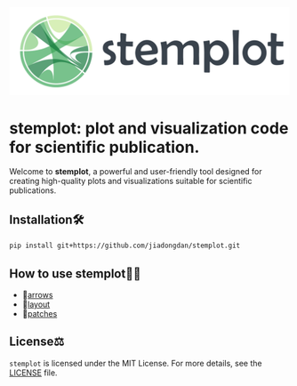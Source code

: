 ![Logo](logo/logo_h.png)

# stemplot: plot and visualization code for scientific publication.

Welcome to **stemplot**, a powerful and user-friendly tool designed for creating high-quality plots and visualizations suitable for scientific publications.

## Installation🛠️

```bash
pip install git+https://github.com/jiadongdan/stemplot.git
```

## How to use stemplot👨‍🏫

* 📘[arrows]()
* 🔧[layout]()
* 🧩[patches]()

## License⚖️

`stemplot` is licensed under the MIT License. For more details, see the [LICENSE](https://github.com/jiadongdan/motif-learn/blob/main/LICENSE.txt) file.
